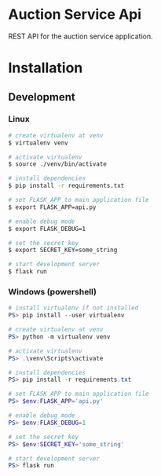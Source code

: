# Auction Service Api

REST API for the auction service application.

# Installation

## Development

### Linux

```bash
# create virtualenv at venv
$ virtualenv venv

# activate virtualenv
$ source ./venv/bin/activate

# install dependencies
$ pip install -r requirements.txt 

# set FLASK_APP to main application file
$ export FLASK_APP=api.py

# enable debug mode
$ export FLASK_DEBUG=1

# set the secret key
$ export SECRET_KEY=some_string

# start development server
$ flask run
```

### Windows (powershell)

```powershell
# install virtualenv if not installed
PS> pip install --user virtualenv

# create virtualenv at venv
PS> python -m virtualenv venv

# activate virtualenv
PS> .\venv\Scripts\activate 

# install dependencies
PS> pip install -r requirements.txt 

# set FLASK_APP to main application file
PS> $env:FLASK_APP='api.py'

# enable debug mode
PS> $env:FLASK_DEBUG=1

# set the secret key
PS> $env:SECRET_KEY='some_string'

# start development server
PS> flask run
```
